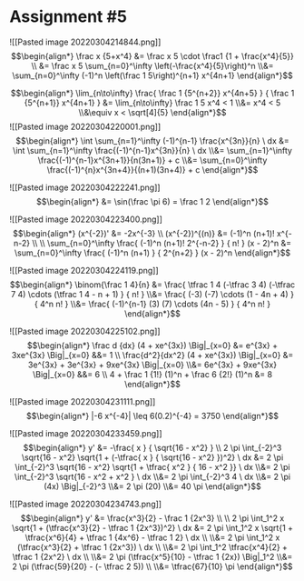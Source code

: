 # Assignment #5

![[Pasted image 20220304214844.png]]
$$\begin{align*}
	\frac x {5+x^4}
	&=
		\frac x 5 \cdot \frac1 {1 + \frac{x^4}{5}} \\
	&=
		\frac x 5 \sum_{n=0}^\infty
		\left(-\frac{x^4}{5}\right)^n
	\\&=
		\sum_{n=0}^\infty
		(-1)^n \left(\frac 1 5\right)^{n+1}
		x^{4n+1}
\end{align*}$$

$$\begin{align*}
	\lim_{n\to\infty} \frac{
		\frac 1 {5^{n+2}} x^{4n+5}
	} {
		\frac 1 {5^{n+1}} x^{4n+1}
	}
	&=
		\lim_{n\to\infty} 
		\frac 1 5 x^4 < 1
	\\&=
		x^4 < 5
	\\&\equiv
		x < \sqrt[4]{5}
\end{align*}$$
![[Pasted image 20220304220001.png]]
$$\begin{align*}
	\int \sum_{n=1}^\infty
	(-1)^{n-1} \frac{x^{3n}}{n}
	\ dx
	&=
		\int \sum_{n=1}^\infty
		\frac{(-1)^{n-1}x^{3n}}{n}
		\ dx
	\\&=
		\sum_{n=1}^\infty
		\frac{(-1)^{n-1}x^{3n+1}}{n(3n+1)} + c
	\\&=
		\sum_{n=0}^\infty
		\frac{(-1)^{n}x^{3n+4}}{(n+1)(3n+4)} + c
\end{align*}$$

![[Pasted image 20220304222241.png]]
$$\begin{align*}
	&= \sin(\frac \pi 6) = \frac 1 2
\end{align*}$$

![[Pasted image 20220304223400.png]]
$$\begin{align*}
	(x^{-2})' &= -2x^{-3} \\
	(x^{-2})^{(n)} &= (-1)^n (n+1)! x^{-n-2} \\
	\\
	\sum_{n=0}^\infty \frac{
		(-1)^n (n+1)! 2^{-n-2}
	} {
		n!
	} (x - 2)^n
	&=
		\sum_{n=0}^\infty \frac{
			(-1)^n (n+1)
		} {
			2^{n+2}
		} (x - 2)^n
\end{align*}$$

![[Pasted image 20220304224119.png]]
$$\begin{align*}
	\binom{\frac 1 4}{n}
	&=
		\frac{
			\tfrac 1 4 (-\tfrac 3 4) (-\tfrac 7 4)
			\cdots (\tfrac 1 4 - n + 1)
		} {
			n!
		}
	\\&=
		\frac{
			(-3) (-7) \cdots (1 - 4n + 4)
		} {
			4^n n!
		}
	\\&=
		\frac{
			(-1)^{n-1} (3) (7) \cdots (4n - 5)
		} {
			4^n n!
		}
\end{align*}$$

![[Pasted image 20220304225102.png]]
$$\begin{align*}
	\frac d {dx} (4 + xe^{3x}) \Big|_{x=0}
	&=
		e^{3x} + 3xe^{3x} \Big|_{x=0}
	&&=
		1 \\
	\frac{d^2}{dx^2} (4 + xe^{3x}) \Big|_{x=0}
	&=
		3e^{3x} + 3e^{3x} + 9xe^{3x} \Big|_{x=0}
	\\&=
		6e^{3x} + 9xe^{3x} \Big|_{x=0}
	&&=
		6
	\\
	4 +
	\frac 1 {1!} (1)^n +
	\frac 6 {2!} (1)^n
	&=
		8
\end{align*}$$

![[Pasted image 20220304231111.png]]
$$\begin{align*}
	|-6 x^{-4}| \leq 6(0.2)^{-4} = 3750
\end{align*}$$

![[Pasted image 20220304233459.png]]
$$\begin{align*}
	y' &= -\frac{
		x
	} {
		\sqrt{16 - x^2}
	}
	\\
	2 \pi \int_{-2}^3 
	\sqrt{16 - x^2} 
	\sqrt{1 + (-\tfrac{
		x
	} {
		\sqrt{16 - x^2}
	})^2} \ dx
	&=
		2 \pi \int_{-2}^3 
		\sqrt{16 - x^2} 
		\sqrt{1 + \tfrac{
			x^2
		} {
			16 - x^2
		}} \ dx
	\\&=
		2 \pi \int_{-2}^3 
		\sqrt{16 - x^2 +  x^2 } \ dx
	\\&=
		2 \pi \int_{-2}^3 4 \ dx
	\\&=
		2 \pi (4x) \Big|_{-2}^3
	\\&=
		2 \pi (20)
	\\&=
		40 \pi
\end{align*}$$

![[Pasted image 20220304234743.png]]
$$\begin{align*}
	y' &= \frac{x^3}{2} - \frac 1 {2x^3} \\
	\\
	2 \pi \int_1^2 x
	\sqrt{1 + (\tfrac{x^3}{2} - \tfrac 1 {2x^3})^2}
	\ dx
	&=
		2 \pi \int_1^2 x
		\sqrt{1 + \tfrac{x^6}{4} + \tfrac 1 {4x^6} - \tfrac 1 2}
		\ dx \\
	\\&=
		2 \pi \int_1^2 x
		(\tfrac{x^3}{2} + \tfrac 1 {2x^3})
		\ dx \\
	\\&=
		2 \pi \int_1^2 
		\tfrac{x^4}{2} + \tfrac 1 {2x^2}
		\ dx \\
	\\&=
		2 \pi (\tfrac{x^5}{10} - \tfrac 1 {2x}) \Big|_1^2
	\\&=
		2 \pi (\tfrac{59}{20} - (- \tfrac 2 5)) \\
	\\&=
		\tfrac{67}{10} \pi
\end{align*}$$
